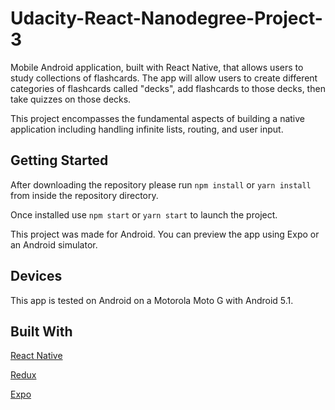 # Udacity-React-Nanodegree-Project-3

Mobile Android application, built with React Native, that allows users to study
collections of flashcards. The app will allow users to create different
categories of flashcards called "decks", add flashcards to those decks, then
take quizzes on those decks.

This project encompasses the fundamental aspects of building a native
application including handling infinite lists, routing, and user input.

## Getting Started

After downloading the repository please run `npm install` or `yarn install` from
inside the repository directory.

Once installed use `npm start` or `yarn start` to launch the project.

This project was made for Android. You can preview the app using Expo or an
Android simulator.

## Devices

This app is tested on Android on a Motorola Moto G with Android 5.1.

## Built With

[React Native](https://facebook.github.io/react-native/)

[Redux](https://redux.js.org/docs/introduction/)

[Expo](https://docs.expo.io/versions/latest/index.html)
